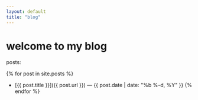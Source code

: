 ```yaml
---
layout: default
title: "blog"
---
```


# welcome to my blog

posts:

{% for post in site.posts %}
- [{{ post.title }}]({{ post.url }}) — {{ post.date | date: "%b %-d, %Y" }}
{% endfor %}